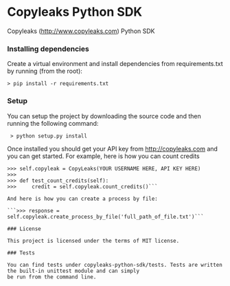 # Copyleaks Python SDK
Copyleaks (http://www.copyleaks.com) Python SDK

### Installing dependencies

Create a virtual environment and install dependencies from requirements.txt by running (from the root):

```> pip install -r requirements.txt```
### Setup

You can setup the project by downloading the source code and then running the following command:

``` > python setup.py install```

Once installed you should get your API key from http://copyleaks.com and you can get started. For example, here
is how you can count credits

```>>> from copyleaks_sdk.copyleaks import CopyLeaks
>>> self.copyleak = CopyLeaks(YOUR USERNAME HERE, API KEY HERE)
>>>
>>> def test_count_credits(self):
>>>     credit = self.copyleak.count_credits()```

And here is how you can create a process by file:

```>>> response = self.copyleak.create_process_by_file('full_path_of_file.txt')```

### License

This project is licensed under the terms of MIT license.

### Tests

You can find tests under copyleaks-python-sdk/tests. Tests are written the built-in unittest module and can simply
be run from the command line.
